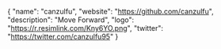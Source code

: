{
  "name": "canzulfu",
  "website": "https://github.com/canzulfu",
  "description": "Move Forward",
  "logo": "https://r.resimlink.com/Kny6YO.png",
  "twitter": "https://twitter.com/canzulfu95"
}
